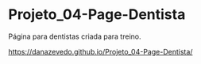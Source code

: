 # Projeto_04-Page-Dentista
Página para dentistas criada para treino.

https://danazevedo.github.io/Projeto_04-Page-Dentista/
